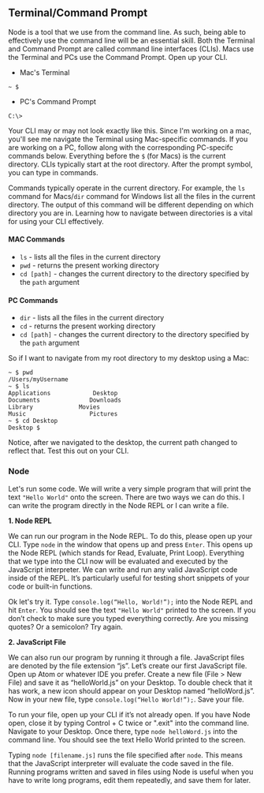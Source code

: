 ## Terminal/Command Prompt

Node is a tool that we use from the command line. As such, being able to effectively use the command line will be an essential skill. Both the Terminal and Command Prompt are called command line interfaces (CLIs). Macs use the Terminal and PCs use the Command Prompt. Open up your CLI.

+ Mac's Terminal
```
~ $
```

+ PC's Command Prompt
```
C:\>
```

Your CLI may or may not look exactly like this. Since I'm working on a mac, you'll see me navigate the Terminal using Mac-specific commands. If you are working on a PC, follow along with the corresponding PC-specifc commands below. Everything before the `$` (for Macs) is the current directory. CLIs typically start at the root directory. After the prompt symbol, you can type in commands.

Commands typically operate in the current directory. For example, the `ls` command for Macs/`dir` command for Windows list all the files in the current directory. The output of this command will be different depending on which directory you are in. Learning how to navigate between directories is a vital for using your CLI effectively.

#### MAC Commands
* `ls` - lists all the files in the current directory
* `pwd` - returns the present working directory
* `cd [path]` - changes the current directory to the directory specified by the `path` argument

#### PC Commands
* `dir` - lists all the files in the current directory
* `cd` - returns the present working directory
* `cd [path]` - changes the current directory to the directory specified by the `path` argument

So if I want to navigate from my root directory to my desktop using a Mac:

```
~ $ pwd
/Users/myUsername
~ $ ls
Applications			Desktop				
Documents			   Downloads			
Library			 	Movies				
Music				   Pictures
~ $ cd Desktop
Desktop $		
```

Notice, after we navigated to the desktop, the current path changed to reflect that. Test this out on your CLI.

### Node

Let's run some code. We will write a very simple program that will print the text `"Hello World"` onto the screen. There are two ways we can do this. I can write the program directly in the Node REPL or I can write a file.

**1. Node REPL**

We can run our program in the Node REPL. To do this, please open up your CLI. Type `node` in the window that opens up and press `Enter`. This opens up the Node REPL (which stands for Read, Evaluate, Print Loop). Everything that we type into the CLI now will be evaluated and executed by the JavaScript interpreter. We can write and run any valid JavaScript code inside of the REPL. It’s particularly useful for testing short snippets of your code or built-in functions.

Ok let's try it. Type `console.log(“Hello, World!”);` into the Node REPL and hit `Enter`. You should see the text `"Hello World"` printed to the screen. If you don’t check to make sure you typed everything correctly. Are you missing quotes? Or a semicolon? Try again.

**2. JavaScript File**

We can also run our program by running it through a file. JavaScript files are denoted by the file extension “js”. Let’s create our first JavaScript file. Open up Atom or whatever IDE you prefer. Create a new file (File > New File) and save it as “helloWorld.js” on your Desktop. To double check that it has work, a new icon should appear on your Desktop named “helloWord.js”. Now in your new file, type `console.log(“Hello World!”);`. Save your file.

To run your file, open up your CLI if it’s not already open. If you have Node open, close it by typing Control + C twice or ".exit" into the command line. Navigate to your Desktop. Once there, type `node helloWord.js` into the command line. You should see the text Hello World printed to the screen.

Typing `node [filename.js]` runs the file specified after `node`. This means that the JavaScript interpreter will evaluate the code saved in the file. Running programs written and saved in files using Node is useful when you have to write long programs, edit them repeatedly, and save them for later.
